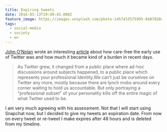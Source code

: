 ```yaml
---
title: Expiring tweets
date: 2016-03-13T19:49:43.000Z
feature_image: https://images.unsplash.com/photo-1457433575995-8407028a9970?ixlib=rb-0.3.5&q=80&fm=jpg&crop=entropy&cs=tinysrgb&w=1080&fit=max&ixid=eyJhcHBfaWQiOjExNzczfQ&s=6e0ca51aa7e06e3f3625b39355ad2619
tags:
  - social-media
  - society
  - en
---
```


[John O’Nolan](http://john.onolan.org/about/) wrote an interesting [article](http://john.onolan.org/snapchat/) about how care-free the early use of Twitter was and how much it became kind of a burden in recent days.

> As Twitter grew, it changed from a public place where ad-hoc discussions around subjects happened, to a public place which represents your professional identity.We can’t just be ourselves on Twitter any more, mostly because there are lynch mobs around every corner waiting to hold us accountable. But only portraying a “professional subset” of your personality kills off the entire magic of what Twitter used to be.

I am very much agreeing with his assessment. Not that I will start using Snapchat now, but I decided to give my tweets an expiration date. From now on every tweet or re-tweet I make expires after 48 hours and is deleted from my timeline.
